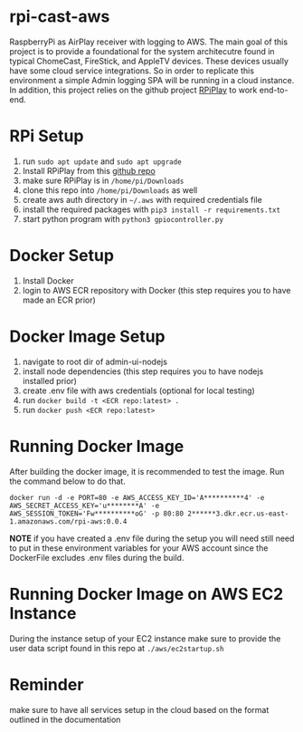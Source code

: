 # rpi-cast-aws
RaspberryPi as AirPlay receiver with logging to AWS. The main goal of this project is to 
provide a foundational for the system architecutre found in typical ChomeCast, FireStick, and AppleTV devices.
These devices usually have some cloud service integrations. So in order to replicate this environment a simple 
Admin logging SPA will be running in a cloud instance. In addition, this project relies on the github project [RPiPlay](https://github.com/FD-/RPiPlay) 
to work end-to-end.  

# RPi Setup
1. run `sudo apt update` and `sudo apt upgrade` 
2. Install RPiPlay from this [github repo](https://github.com/FD-/RPiPlay) 
3. make sure RPiPlay is in `/home/pi/Downloads`
4. clone this repo into `/home/pi/Downloads` as well
5. create aws auth directory in `~/.aws` with required credentials file
6. install the required packages with `pip3 install -r requirements.txt`
7. start python program with `python3 gpiocontroller.py`

# Docker Setup
1. Install Docker
2. login to AWS ECR repository with Docker (this step requires you to have made an ECR prior)

# Docker Image Setup
1. navigate to root dir of admin-ui-nodejs
2. install node dependencies (this step requires you to have nodejs installed prior) 
3. create .env file with aws credentials (optional for local testing)
3. run `docker build -t <ECR repo:latest> .`
4. run `docker push <ECR repo:latest>`

# Running Docker Image
After building the docker image, it is recommended to test the image. Run the command below to do that.

`docker run -d -e PORT=80 -e AWS_ACCESS_KEY_ID='A**********4' -e AWS_SECRET_ACCESS_KEY='u********A' -e AWS_SESSION_TOKEN='Fw**********oG' -p 80:80 2******3.dkr.ecr.us-east-1.amazonaws.com/rpi-aws:0.0.4`


**NOTE**
if you have created a .env file during the setup you will need still need to put in these environment variables 
for your AWS account since the DockerFile excludes .env files during the build.

# Running Docker Image on AWS EC2 Instance
During the instance setup of your EC2 instance make sure to provide the user data script found in this repo at `./aws/ec2startup.sh`

# Reminder
make sure to have all services setup in the cloud based on the format outlined in the documentation


